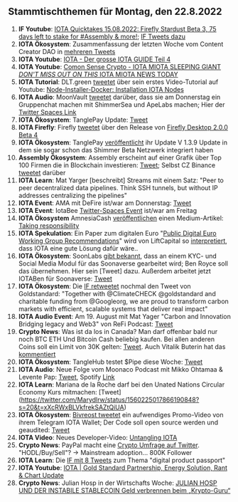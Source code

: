 ## Stammtischthemen für Montag, den 22.8.2022

1. **IF Youtube**: [IOTA Quicktakes 15.08.2022: Firefly Stardust Beta 3, 75 days left to stake for #Assembly & more!](https://www.youtube.com/watch?v=hVQ3RUDNCLk); [IF Tweets dazu](https://twitter.com/iota/status/1559102697747496960?s=20&t=h8D99udmSUv9pAui6P8NRA)
2. **IOTA Ökosystem**: Zusammenfassung der letzten Woche vom Content Creator DAO in [mehreren Tweets](https://twitter.com/IOTAcontentDAO/status/1559138449944285184?s=20&t=h8D99udmSUv9pAui6P8NRA)
3. **IOTA Youtube**: [IOTA - Der grosse IOTA GUIDE Teil 4](https://www.youtube.com/watch?v=AhtM2AI_Lm4)
4. **IOTA Youtube**: [Comon Sense Crypto - IOTA MIOTA SLEEPING GIANT *DON'T MISS OUT ON THIS* IOTA MIOTA NEWS TODAY](https://www.youtube.com/watch?v=m1DMLURMoy0)
5. **IOTA Tutorial**: DLT.green [tweetet](https://twitter.com/dlt_green/status/1559468638209556482?s=20&t=AM8pASAyC--SY5Zc2rLUXg) über sein erstes Video-Tutorial auf Youtube: [Node-Installer-Docker: Installation IOTA Nodes](https://www.youtube.com/watch?v=8QkvdLCL7K8)
6. **IOTA Audio**: MoonVault [tweetet](https://twitter.com/Moon_Vault_News/status/1559493137973710849?s=20&t=cTs91s7MTOLuqTqkSZzKhw) darüber, dass sie am Donnerstag ein Gruppenchat machen mit ShimmerSea und ApeLabs machen; Hier der [Twitter Spaces Link](https://twitter.com/Moon_Vault_News/status/1559630856255205376?s=20&t=1i6BKsnVD-hMj8X0q3_KrA)
7. **IOTA Ökosystem**: TanglePay Update: [Tweet](https://twitter.com/tanglepaycom/status/1559549186567446529?s=20&t=AM8pASAyC--SY5Zc2rLUXg)
8. **IOTA Firefly**: Firefly [tweetet](https://twitter.com/fireflywallet/status/1559528978704220160?s=20&t=cwBHnu18XcuTsiarpd_o3A) über den Release von [Firefly Desktop 2.0.0 Beta 4](https://github.com/iotaledger/firefly/releases/tag/desktop-2.0.0-beta-4)
9. **IOTA Ökosystem**: TanglePay [veröffentlicht](https://twitter.com/tanglepaycom/status/1559549186567446529?s=20&t=cwBHnu18XcuTsiarpd_o3A) ihr Update V 1.3.9 Update in dem sie sogar schon das Shimmer Beta Netzwerk integriert haben
10. **Assembly Ökosystem**: Assembly erscheint auf einer Grafik über Top 100 Firmen die in Blockchain investieren: [Tweet](https://twitter.com/AltcoinDailyio/status/1559606364174815233?s=20&t=ynYXeVwGs1BMycBy13BWYQ); Selbst CZ Binance [tweetet](https://twitter.com/cz_binance/status/1559642866787426314?s=20&t=z30WHBSXyYGenEf4wgnXdA) darüber
11. **IOTA Learn**: Mat Yarger [beschreibt] Streams mit einem Satz: "Peer to peer decentralized data pipelines. Think SSH tunnels, but without IP addresses centralizing the pipelines"
12. **IOTA Event**: AMA mit DeFire ist/war am Donnerstag: [Tweet](https://twitter.com/DeFIRE_org/status/1559118644105420800?s=20&t=ynYXeVwGs1BMycBy13BWYQ)
13. **IOTA Event**: IotaBee [Twitter-Spaces Event](https://twitter.com/Blockcastcc/status/1559629501897707521?s=20&t=ynYXeVwGs1BMycBy13BWYQ) ist/war am Freitag
14. **IOTA Ökosystem** AmnesiaCash [veröffentlichen](https://twitter.com/amnesia_cash/status/1559652369864032260?s=20&t=ynYXeVwGs1BMycBy13BWYQ) einen Medium-Artikel: [Taking responsibility](https://medium.com/@amnesia_cash/taking-responsibility-799aef415c9a)
15. **IOTA Spekulation**: Ein Paper zum digitalen Euro "[Public Digital Euro Working Group
Recommendations](https://7869715.fs1.hubspotusercontent-na1.net/hubfs/7869715/New%20-%20Public%20DEA%20Working%20Group%20Paper.pdf)" wird von LiftCapital so [interpretiert](https://twitter.com/CapitalLiftt/status/1559655740624670720?s=20&t=1i6BKsnVD-hMj8X0q3_KrA), dass IOTA eine gute Lösung dafür wäre..
16. **IOTA Ökosystem**: SoonLabs [gibt bekannt](https://twitter.com/soon_labs/status/1559766975693332482?s=20&t=1i6BKsnVD-hMj8X0q3_KrA), dass an einem KYC- und Social Media Modul für das Soonaverse gearbeitet wird; Ben Royce soll das übernehmen. Hier sein [Tweet] dazu. Außerdem arbeitet jetzt IOTABen für Soonaverse: [Tweet](https://twitter.com/soon_labs/status/1560132542094659584?s=20&t=KojX3ULwyK06F7tPwyGRPA)
17. **IOTA Ökosystem**: Die [IF retweetet](https://twitter.com/iota/status/1559900312068132866?s=20&t=z30WHBSXyYGenEf4wgnXdA) nochmal den Tweet von Goldstandard: "Together with @ClimateCHECK @goldstandard and charitable funding from @Googleorg, we are proud to  transform carbon markets with efficient, scalable systems that deliver real impact"
18. **IOTA Audio Event**: Am 19. August mit Mat Yager "Carbon and Innovation 
Bridging legacy and Web3" von ReFi Podcast: [Tweet](https://twitter.com/ReFiPodcast/status/1559856195787436035?s=20&t=z30WHBSXyYGenEf4wgnXdA)
19. **Crypto News**: Was ist da los in Canada? Man darf offenbar bald nur noch BTC ETH Und Bitcoin Cash beliebig kaufen. Bei allen anderen Coins soll ein Limit von 30K gelten: [Tweet](https://twitter.com/mochains/status/1559971309597122560?s=20&t=KojX3ULwyK06F7tPwyGRPA). Auch Vitalik Buterin hat das [kommentiert](https://twitter.com/VitalikButerin/status/1560049658457513985?s=20&t=KojX3ULwyK06F7tPwyGRPA)
20. **IOTA Ökosystem**: TangleHub testet $Pipe diese Woche: [Tweet](https://twitter.com/Tanglehub_eu/status/1560173520092598272?s=20&t=KojX3ULwyK06F7tPwyGRPA)
21. **IOTA Audio**: Neue Folge vom Moonaco Podcast mit Mikko Ohtamaa & Levente Pap: [Tweet](https://twitter.com/MoonacoPodcast/status/1560209992845856770?s=20&t=KojX3ULwyK06F7tPwyGRPA), Spotify [Link](https://open.spotify.com/episode/1blCYH48h10xJvrsNlsTdq?si=2QM_fZsMShmCqyspnN_GHw&nd=1)
22. **IOTA Learn**: Mariana de la Roche darf bei den Unated Nations Circular Economy Kurs mitmachen: [Tweet] (https://twitter.com/Marydlrw/status/1560225017866190848?s=20&t=xXcRWxBLVkfrekSAZtQiUA)
23. **IOTA Ökosystem**: [Bivreost tweetet](https://twitter.com/bivreost/status/1560242643615059971?s=20&t=2lfGrGmDH-ih71QvDVI4OA) ein aufwendiges Promo-Video von ihrem Telegram IOTA Wallet; Der Code soll open source werden und geaudited: [Tweet](https://twitter.com/bivreost/status/1560287801958174720?s=20&t=2lfGrGmDH-ih71QvDVI4OA)
24. **IOTA Video**: Neues Developer-Video: [Untangling IOTA](https://www.twitch.tv/videos/1564546674)
25. **Crypto News**: PayPal macht eine [Crypto Umfrage auf Twitter](https://twitter.com/PayPal/status/1559987112383954944?s=20&t=2lfGrGmDH-ih71QvDVI4OA). "HODL/Buy/Sell"? -> Mainstream adoption... 800K Follower
26. **IOTA Learn**: Die [IF mit 8 Tweets](https://twitter.com/iota/status/1560295463567429632?s=20&t=2lfGrGmDH-ih71QvDVI4OA) zum Thema "digital product passport"
27. **IOTA Youtube**: [IOTA | Gold Standard Partnership, Energy Solution, Rant & Chart Update](https://www.youtube.com/watch?v=4rHNtVURAQ0)
28. **Crypto News**: Julian Hosp in der Wirtschafts Woche: [JULIAN HOSP UND DER INSTABILE STABLECOIN
Geld verbrennen beim „Krypto-Guru“](https://www.wiwo.de/my/finanzen/geldanlage/julian-hosp-und-der-instabile-stablecoin-geld-verbrennen-beim-krypto-guru/28603406.html?social=twitter&utm_medium=social&utm_source=Twitter&ticket=ST-695741-HHQfx23uBbtvXW0ZajSV-cas01.example.org#Echobox=1660808493)



